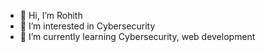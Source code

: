- 👋 Hi, I’m   Rohith
- 👀 I’m interested in Cybersecurity
- 🌱 I’m currently learning Cybersecurity, web development
